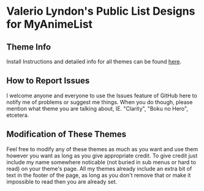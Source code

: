 # Valerio Lyndon's Public List Designs for MyAnimeList

## Theme Info

Install Instructions and detailed info for all themes can be found [here](https://myanimelist.net/blog.php?eid=805506).

## How to Report Issues

I welcome anyone and everyone to use the Issues feature of GitHub here to notify me of problems or suggest me things. When you do though, please mention what theme you are talking about, IE. "Clarity", "Boku no Hero", etcetera.

## Modification of These Themes

Feel free to modify any of these themes as much as you want and use them however you want as long as you give appropriate credit. To give credit just include my name somewhere noticable (not buried in sub menus or hard to read) on your theme's page. All my themes already include an extra bit of text in the footer of the page, as long as you don't remove that or make it impossible to read then you are already set.
